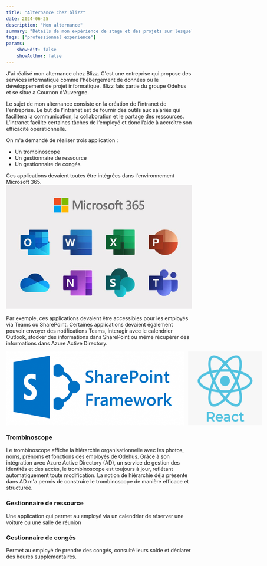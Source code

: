 ```yaml
---
title: "Alternance chez blizz"
date: 2024-06-25
description: "Mon alternance"
summary: "Détails de mon expérience de stage et des projets sur lesquels j'ai travaillé chez Blizz."
tags: ["professionnal experience"]
params:
    showEdit: false
    showAuthor: false
---
```


J'ai réalisé mon alternance chez Blizz. C'est une entreprise qui propose des services informatique comme l'hébergement de données ou le développement de projet informatique.
Blizz fais partie du groupe Odehus et se situe a Cournon d'Auvergne.

Le sujet de mon alternance consiste en la création de l’intranet de l'entreprise.
Le but de l’intranet est de fournir des outils aux salariés qui facilitera la communication, la collaboration et le partage des ressources. L’intranet facilite certaines tâches de l’employé et donc l’aide à accroître son efficacité opérationnelle.

On m'a demandé de réaliser trois application : 

* Un trombinoscope
* Un gestionnaire de ressource
* Un gestionnaire de congés

Ces applications devaient toutes être intégrées dans l'environnement Microsoft 365.
![m365](microsoft365.jpeg)

Par exemple, ces applications devaient être accessibles pour les employés via Teams ou SharePoint. Certaines applications devaient également pouvoir envoyer des notifications Teams, interagir avec le calendrier Outlook, stocker des informations dans SharePoint ou même récupérer des informations dans Azure Active Directory.

<div style="display: flex; align-items: center;">
    <img src="spfx1.fr.png" alt="SharePoint Framework" style="margin-right:10px;width: 500px; height: 200px;">
    <img src="react.fr.png" alt="React" style="width: 200px; height: 200px;">
</div>


### Trombinoscope 

Le trombinoscope affiche la hiérarchie organisationnelle avec les photos, noms, prénoms et fonctions des employés de Odehus. Grâce à son intégration avec Azure Active Directory (AD), un service de gestion des identités et des accès, le trombinoscope est toujours à jour, reflétant automatiquement toute modification. La notion de hiérarchie déjà présente dans AD m'a permis de construire le trombinoscope de manière efficace et structurée.

### Gestionnaire de ressource

Une application qui permet au employé via un calendrier de réserver une voiture ou une salle de réunion

### Gestionnaire de congés

Permet au employé de prendre des congés, consulté leurs solde et déclarer des heures supplémentaires. 